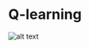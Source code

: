 # Q-learning

![alt text]([https://i.hizliresim.com/1x6xa70.jpg](https://miro.medium.com/max/854/1*qgTt-GvbDtEugkmTk5z0zg.png))
